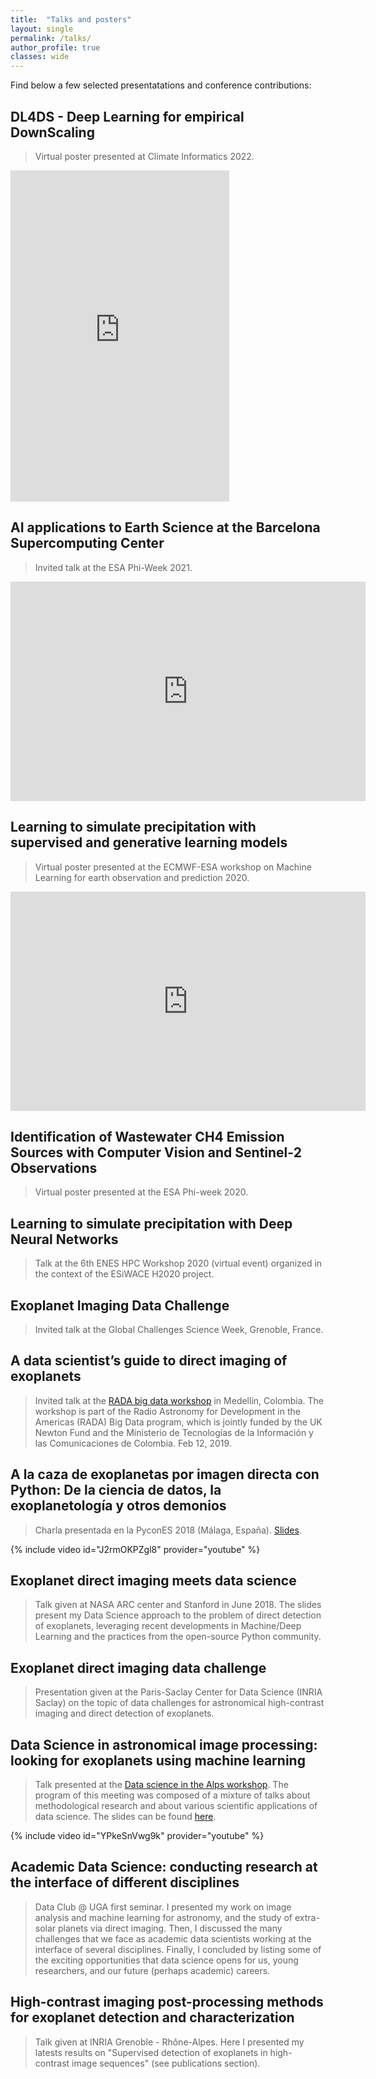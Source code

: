 ```yaml
---
title:  "Talks and posters"
layout: single
permalink: /talks/
author_profile: true
classes: wide
---
```


Find below a few selected presentatations and conference contributions: 

## DL4DS - Deep Learning for empirical DownScaling
> Virtual poster presented at Climate Informatics 2022. 

<iframe src="https://widgets.figshare.com/articles/19779946/embed?show_title=1" width="350" height="530" allowfullscreen frameborder="0"></iframe>


## AI applications to Earth Science at the Barcelona Supercomputing Center
> Invited talk at the ESA Phi-Week 2021.

<iframe src="https://widgets.figshare.com/articles/19780021/embed?show_title=1" width="568" height="351" allowfullscreen frameborder="0"></iframe>

## Learning to simulate precipitation with supervised and generative learning models
> Virtual poster presented at the ECMWF-ESA workshop on Machine Learning for earth observation and prediction 2020.

<iframe src="https://widgets.figshare.com/articles/19779964/embed?show_title=1" width="568" height="351" allowfullscreen frameborder="0"></iframe>

## Identification of Wastewater CH4 Emission Sources with Computer Vision and Sentinel-2 Observations
> Virtual poster presented at the ESA Phi-week 2020.

<script async class="speakerdeck-embed" data-id="102b0a1793184c23be5aa9a7fe929c84" data-ratio="1.77777777777778" src="//speakerdeck.com/assets/embed.js"></script>

## Learning to simulate precipitation with Deep Neural Networks
> Talk at the 6th ENES HPC Workshop 2020 (virtual event) organized in the context of the ESiWACE H2020 project.

<script async class="speakerdeck-embed" data-id="243c60f6aa6e44f7a5a2c95cafbe3e3e" data-ratio="1.77777777777778" src="//speakerdeck.com/assets/embed.js"></script>

## Exoplanet Imaging Data Challenge
> Invited talk at the Global Challenges Science Week, Grenoble, France.

<script async class="speakerdeck-embed" data-id="e437be974c1642289688c6e2161a184e" data-ratio="1.33333333333333" src="//speakerdeck.com/assets/embed.js"></script>

## A data scientist’s guide to direct imaging of exoplanets
> Invited talk at the [RADA big data workshop](https://as595.github.io/RADABigData/) in Medellín, Colombia. The workshop is part of the Radio Astronomy for Development in the Americas (RADA) Big Data program, which is jointly funded by the UK Newton Fund and the Ministerio de Tecnologías de la Información y las Comunicaciones de Colombia. Feb 12, 2019. 

<script async class="speakerdeck-embed" data-id="08a5bf0109df46ffbc32b56e77e03402" data-ratio="1.33333333333333" src="//speakerdeck.com/assets/embed.js"></script>

## A la caza de exoplanetas por imagen directa con Python: De la ciencia de datos, la exoplanetología y otros demonios
> Charla presentada en la PyconES 2018 (Málaga, España). [Slides](https://speakerdeck.com/carlosgog/a-la-caza-de-exoplanetas-por-imagen-directa-con-python-de-la-ciencia-de-datos-la-exoplanetologia-y-otros-demonios).

{% include video id="J2rmOKPZgl8" provider="youtube" %}

## Exoplanet direct imaging meets data science
> Talk given at NASA ARC center and Stanford in June 2018. The slides present my Data Science approach to the problem of direct detection of exoplanets, leveraging recent developments in Machine/Deep Learning and the practices from the open-source Python community.

<script async class="speakerdeck-embed" data-id="ce4ed242e8d8459c908ac2e3f0630a3a" data-ratio="1.33333333333333" src="//speakerdeck.com/assets/embed.js"></script>

## Exoplanet direct imaging data challenge
> Presentation given at the Paris-Saclay Center for Data Science (INRIA Saclay) on the topic of data challenges for astronomical high-contrast imaging and direct detection of exoplanets.

<script async class="speakerdeck-embed" data-id="c6c801d3a653414c864c4faf86a903d4" data-ratio="1.33333333333333" src="//speakerdeck.com/assets/embed.js"></script>

## Data Science in astronomical image processing: looking for exoplanets using machine learning
> Talk presented at the [Data science in the Alps workshop](https://data-institute.univ-grenoble-alpes.fr/news-and-events/feedback-of-the-workshop-data-science-in-the-alps--743560.htm?RH=10277933037836520). The program of this meeting was composed of a mixture of talks about methodological research and about various scientific applications of data science. The slides can be found [here](https://speakerdeck.com/carlosgog/data-science-in-astro-image-processing-looking-for-exoplanets-using-machine-learning).

{% include video id="YPkeSnVwg9k" provider="youtube" %}

## Academic Data Science: conducting research at the interface of different disciplines
> Data Club @ UGA first seminar. I presented my work on image analysis and machine learning for astronomy, and the study of extra-solar planets via direct imaging. Then, I discussed the many challenges that we face as academic data scientists working at the interface of several disciplines. Finally, I concluded by listing some of the exciting opportunities that data science opens for us, young researchers, and our future (perhaps academic) careers.

<script async class="speakerdeck-embed" data-id="f8cdb91a736a4529b5c9d87c7b29feac" data-ratio="1.33333333333333" src="//speakerdeck.com/assets/embed.js"></script>

## High-contrast imaging post-processing methods for exoplanet detection and characterization
> Talk given at INRIA Grenoble - Rhône-Alpes. Here I presented my latests results on "Supervised detection of exoplanets in high-contrast image sequences" (see publications section).  

<script async class="speakerdeck-embed" data-id="a7a63b63ac354fdaac062d0069dc7b16" data-ratio="1.33333333333333" src="//speakerdeck.com/assets/embed.js"></script>